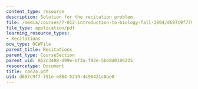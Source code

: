 ```yaml
---
content_type: resource
description: Solution for the recitation problem.
file: /media/courses/7-012-introduction-to-biology-fall-2004/d697c9f7791ee88452194c96421c0ae0_can2a.pdf
file_type: application/pdf
learning_resource_types:
- Recitations
ocw_type: OCWFile
parent_title: Recitations
parent_type: CourseSection
parent_uid: 862c3488-d99e-bf2a-f92e-5bb0d0196225
resourcetype: Document
title: can2a.pdf
uid: d697c9f7-791e-e884-5219-4c96421c0ae0
---
```

